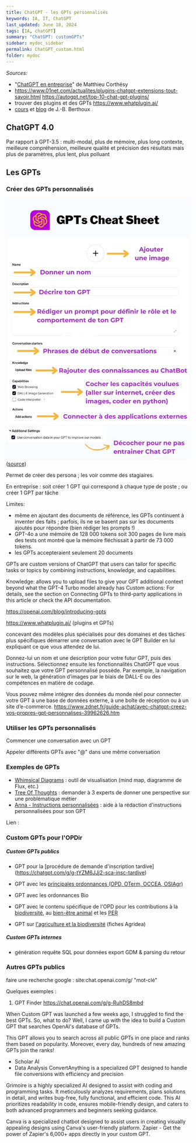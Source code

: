 ```yaml
---
title: ChatGPT - les GPTs personnalisés
keywords: IA, IT, ChatGPT
last_updated: June 18, 2024
tags: [IA, chatGPT]
summary: "ChatGPT: customGPTs"
sidebar: mydoc_sidebar
permalink: ChatGPT_custom.html
folder: mydoc
---
```


*Sources:*
* "[ChatGPT en entreprise](https://outilia.fr)" de Matthieu Corthésy
* https://www.01net.com/actualites/plugins-chatgpt-extensions-tout-savoir.html 
https://autogpt.net/top-10-chat-gpt-plugins/
* trouver des plugins et des GPTs https://www.whatplugin.ai/
* [cours](https://acoustic-licorice-c24.notion.site/4-Que-sont-les-GPTs-10-exemples-4a332e3d18374515b838975848a3220e) et [blog](https://academieweb3.com/gpts/) de J.-B. Berthoux
  
## ChatGPT 4.0

Par rapport à GPT-3.5 : multi-modal, plus de mémoire, plus long contexte, meilleure compréhension, meilleure qualité et précision des résultats mais plus de paramètres, plus lent, plus polluant


## Les GPTs

### Créer des GPTs personnalisés

![créer un GPT personnalisé](../../images/customGPT_cheatsheet.jpg "Créer un GPT")
([source](https://acoustic-licorice-c24.notion.site/4-Que-sont-les-GPTs-10-exemples-4a332e3d18374515b838975848a3220e))

Permet de créer des persona ; les voir comme des stagiaires.

En entreprise : soit créer 1 GPT qui correspond à chaque type de poste ; ou créer 1 GPT par tâche

Limites:
- même en ajoutant des documents de référence, les GPTs continuent à inventer des faits ; parfois, ils ne se basent pas sur les documents ajoutés pour répondre (bien rédiger les prompts !)
- GPT-4o a une mémoire de 128 000 tokens soit 300 pages de livre mais des tests ont montré que la mémoire fléchissait à partir de 73 000 tokens.
- les GPTs accepteraient seulement 20 documents

GPTs are custom versions of ChatGPT that users can tailor for specific tasks or topics by combining instructions, knowledge, and capabilities.

Knowledge: allows you to upload files to give your GPT additional context beyond what the GPT-4 Turbo model already has
Custom actions: For details, see the section on Connecting GPTs to third-party applications in this article or check the API documentation.

https://openai.com/blog/introducing-gpts 

https://www.whatplugin.ai/ (plugins et GPTs)

concevant des modèles plus spécialisés pour des domaines et des tâches plus spécifiques
démarrer une conversation avec le GPT Builder en lui expliquant ce que vous attendez de lui.

Donnez-lui un nom et une description pour votre futur GPT, puis des instructions. Sélectionnez ensuite les fonctionnalités ChatGPT que vous souhaitez que votre GPT personnalisé possède. Par exemple, la navigation sur le web, la génération d’images par le biais de DALL-E ou des compétences en matière de codage.

Vous pouvez même intégrer des données du monde réel pour connecter votre GPT à une base de données externe, à une boîte de réception ou à un site d’e-commerce.
https://www.zdnet.fr/guide-achat/avec-chatgpt-creez-vos-propres-gpt-personnalises-39962626.htm


### Utiliser les GPTs personnalisés

Commencer une conversation avec un GPT

Appeler différents GPTs avec "@" dans une même conversation

### Exemples de GPTs 

- [Whimsical Diagrams](https://chatgpt.com/g/g-vI2kaiM9N-whimsical-diagrams) : outil de visualisation (mind map, diagramme de Flux, etc.)
- [Tree Of Thoughts](https://chatgpt.com/g/g-LVXSGJ1VN-tree-of-thoughts) : demander à 3 experts de donner une perspective sur une problématique métier
- [Anna - Instructions personnalisées](https://chatgpt.com/g/g-XRHm1CIvc-anna-instructions-personnalisees) : aide à la rédaction d'instructions personnalisées pour son GPT 

Lien : 

### Custom GPTs pour l'OPDir

##### Custom GPTs publics

* GPT pour la [procédure de demande d'inscription tardive] (https://chatgpt.com/g/g-tYZM6JJj2-sca-insc-tardive)

* GPT avec les [principales ordonnances (OPD, OTerm, OCCEA, OSIAgr)](https://chatgpt.com/g/g-x7lHJPugN-sca-oterm-osiagr-occea-opd-2024)

* GPT avec les ordonnances Bio

* GPT avec le contenu spécifique de l'OPD pour les contributions à la [biodiversité](https://chatgpt.com/g/g-9pMPLGz8o-sca-opd-biodiversite), au [bien-être animal](https://chatgpt.com/g/g-QL8136ho3-sca-opd-bien-etre-animal) et les [PER](https://chatgpt.com/g/g-7Bt0Fxb1v-sca-opd-per)

* GPT sur [l'agriculture et la biodiversité](https://chatgpt.com/g/g-5HdBQh98j-sca-agriculture-et-biodiversite) (fiches Agridea)

##### Custom GPTs internes

* génération requête SQL pour données export GDM & parsing du retour

### Autres GPTs publics 

faire une recherche google :
site:chat.openai.com/g/ "mot-clé"

Quelques exemples : 

1. GPT Finder
https://chat.openai.com/g/g-RuhDS8mbd

When Custom GPT was launched a few weeks ago, I struggled to find the best GPTs. So, what to do? Well, I came up with the idea to build a Custom GPT that searches OpenAI's database of GPTs.

This GPT allows you to search across all public GPTs in one place and ranks them based on popularity. Moreover, every day, hundreds of new amazing GPTs join the ranks!

* Scholar AI
* Data Analysis
ConvertAnything is a specialized GPT designed to handle file conversions with efficiency and precision

Grimoire is a highly specialized AI designed to assist with coding and programming tasks. It meticulously analyzes requirements, plans solutions in detail, and writes bug-free, fully functional, and efficient code. This AI prioritizes readability in code, ensures mobile-friendly design, and caters to both advanced programmers and beginners seeking guidance.

Canva is a specialized chatbot designed to assist users in creating visually appealing designs using Canva's user-friendly platform.
Zapier - Get the power of Zapier's 6,000+ apps directly in your custom GPT.


